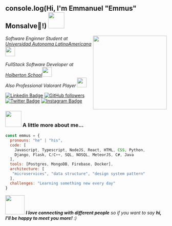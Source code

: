 <h2> console.log(Hi, I'm Emmanuel  <font>"Emmus"</span>  Monsalve👋!) 
<img src="https://media.giphy.com/media/WqNmbi4La3IJg9PhcR/giphy.gif" width="50"></h2>

<img align='right' src="https://media.giphy.com/media/8UY5YvDTCZWSXPXZ4Z/giphy-downsized-large.gif" width="230">
<p><em>Software Enginner Student at <a href="https://www.unaula.edu.co">Universidad Autonoma LatinoAmericana</a><img src="https://media.giphy.com/media/fYSnHlufseco8Fh93Z/giphy.gif" width="30"><br></br>FullStack Software Developer at <a href="https://www.holbertoncolombia.com">Holberton School</a><img src="https://media.giphy.com/media/WUlplcMpOCEmTGBtBW/giphy.gif" width="30"> <br>
Also Professional Valorant Player <img src="https://media.giphy.com/media/m3N5PpxSyYyFICeSvb/giphy.gif" width="30"> 
</em></p>

[![Linkedin Badge](https://img.shields.io/badge/-Emmanuel%20Monsalve-blue?style=social&logo=Linkedin&logoColor=blue&link=https://www.linkedin.com/in/emmanuelmonsalve/)](https://www.linkedin.com/in/emmanuelmonsalve/)
[![GitHub followers](https://img.shields.io/github/followers/MachinEmmus?label=Follow&style=social)](https://github.com/MachinEmmus/?tab=follow)
[![Twitter Badge](http://img.shields.io/badge/-@Emmusmp-1ca0f1?style=social&logo=twitter&logoColor=blue&link=https://twitter.com/Emmusmp)](https://twitter.com/Emmusmp) 
[![Instagram Badge](https://img.shields.io/badge/-Emmusmp-blue?style=social&logo=Instagram&link=https://www.instagram.com/Emmusmp/)](https://www.instagram.com/Emmusmp/) 

### <img src="https://media.giphy.com/media/VgCDAzcKvsR6OM0uWg/giphy.gif" width="50"> A little more about me...  

```javascript
const emmus = {
  pronouns: "he" | "his",
  code: [
    Javascript, Typescript, NodeJS, React, HTML, CSS, Python,
    Django, Flask, C/C++, SQL, NOSQL, MeteorJS, C#, Java	
  ],
  tools: [Postgres, MongoDB, Firebase, Docker],
  architecture: [
   "microservices", "data structure", "design system pattern"
  ],
  challenges: "Learning something new every day"
}
```

<img src="https://media.giphy.com/media/LnQjpWaON8nhr21vNW/giphy.gif" width="60"> <em><b>I love connecting with different people</b> so if you want to say <b>hi, I'll be happy to meet you more!</b> :)</em>
